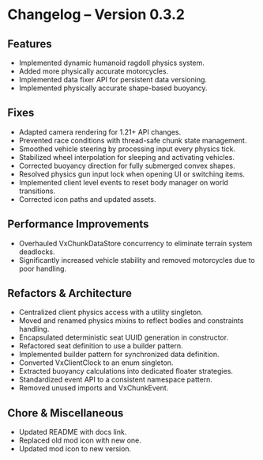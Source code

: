 # Changelog – Version 0.3.2

## Features
- Implemented dynamic humanoid ragdoll physics system.
- Added more physically accurate motorcycles.
- Implemented data fixer API for persistent data versioning.
- Implemented physically accurate shape-based buoyancy.

## Fixes
- Adapted camera rendering for 1.21+ API changes.
- Prevented race conditions with thread-safe chunk state management.
- Smoothed vehicle steering by processing input every physics tick.
- Stabilized wheel interpolation for sleeping and activating vehicles.
- Corrected buoyancy direction for fully submerged convex shapes.
- Resolved physics gun input lock when opening UI or switching items.
- Implemented client level events to reset body manager on world transitions.
- Corrected icon paths and updated assets.

## Performance Improvements
- Overhauled VxChunkDataStore concurrency to eliminate terrain system deadlocks.
- Significantly increased vehicle stability and removed motorcycles due to poor handling.

## Refactors & Architecture
- Centralized client physics access with a utility singleton.
- Moved and renamed physics mixins to reflect bodies and constraints handling.
- Encapsulated deterministic seat UUID generation in constructor.
- Refactored seat definition to use a builder pattern.
- Implemented builder pattern for synchronized data definition.
- Converted VxClientClock to an enum singleton.
- Extracted buoyancy calculations into dedicated floater strategies.
- Standardized event API to a consistent namespace pattern.
- Removed unused imports and VxChunkEvent.

## Chore & Miscellaneous
- Updated README with docs link.
- Replaced old mod icon with new one.
- Updated mod icon to new version.
